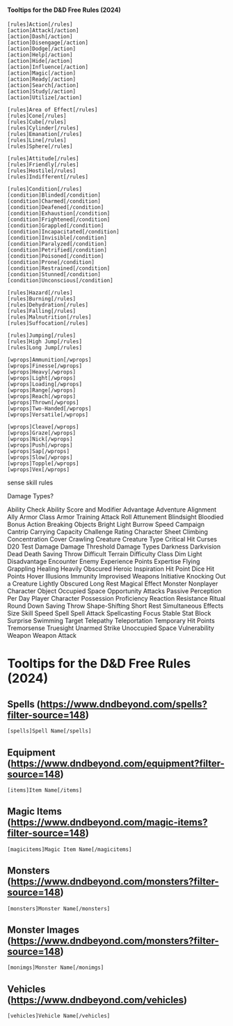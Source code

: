 #### Tooltips for the D&D Free Rules (2024)

`[rules]Action[/rules]`  
`[action]Attack[/action]`  
`[action]Dash[/action]`  
`[action]Disengage[/action]`  
`[action]Dodge[/action]`  
`[action]Help[/action]`  
`[action]Hide[/action]`  
`[action]Influence[/action]`  
`[action]Magic[/action]`  
`[action]Ready[/action]`  
`[action]Search[/action]`  
`[action]Study[/action]`  
`[action]Utilize[/action]`  

`[rules]Area of Effect[/rules]`  
`[rules]Cone[/rules]`  
`[rules]Cube[/rules]`  
`[rules]Cylinder[/rules]`  
`[rules]Emanation[/rules]`  
`[rules]Line[/rules]`  
`[rules]Sphere[/rules]`  

`[rules]Attitude[/rules]`  
`[rules]Friendly[/rules]`  
`[rules]Hostile[/rules]`  
`[rules]Indifferent[/rules]`  

`[rules]Condition[/rules]`  
`[condition]Blinded[/condition]`  
`[condition]Charmed[/condition]`  
`[condition]Deafened[/condition]`  
`[condition]Exhaustion[/condition]`  
`[condition]Frightened[/condition]`  
`[condition]Grappled[/condition]`  
`[condition]Incapacitated[/condition]`  
`[condition]Invisible[/condition]`  
`[condition]Paralyzed[/condition]`  
`[condition]Petrified[/condition]`  
`[condition]Poisoned[/condition]`  
`[condition]Prone[/condition]`  
`[condition]Restrained[/condition]`  
`[condition]Stunned[/condition]`  
`[condition]Unconscious[/condition]`  

`[rules]Hazard[/rules]`  
`[rules]Burning[/rules]`  
`[rules]Dehydration[/rules]`  
`[rules]Falling[/rules]`  
`[rules]Malnutrition[/rules]`  
`[rules]Suffocation[/rules]`  

`[rules]Jumping[/rules]`  
`[rules]High Jump[/rules]`  
`[rules]Long Jump[/rules]`  

`[wprops]Ammunition[/wprops]`  
`[wprops]Finesse[/wprops]`  
`[wprops]Heavy[/wprops]`  
`[wprops]Light[/wprops]`  
`[wprops]Loading[/wprops]`  
`[wprops]Range[/wprops]`  
`[wprops]Reach[/wprops]`  
`[wprops]Thrown[/wprops]`  
`[wprops]Two-Handed[/wprops]`  
`[wprops]Versatile[/wprops]`  

`[wprops]Cleave[/wprops]`  
`[wprops]Graze[/wprops]`  
`[wprops]Nick[/wprops]`  
`[wprops]Push[/wprops]`  
`[wprops]Sap[/wprops]`  
`[wprops]Slow[/wprops]`  
`[wprops]Topple[/wprops]`  
`[wprops]Vex[/wprops]`  

sense
skill
rules

Damage Types?

Ability Check
Ability Score and Modifier
Advantage
Adventure
Alignment
Ally
Armor Class
Armor Training
Attack Roll
Attunement
Blindsight
Bloodied
Bonus Action
Breaking Objects
Bright Light
Burrow Speed
Campaign
Cantrip
Carrying Capacity
Challenge Rating
Character Sheet
Climbing
Concentration
Cover
Crawling
Creature
Creature Type
Critical Hit
Curses
D20 Test
Damage
Damage Threshold
Damage Types
Darkness
Darkvision
Dead
Death Saving Throw
Difficult Terrain
Difficulty Class
Dim Light
Disadvantage
Encounter
Enemy
Experience Points
Expertise
Flying
Grappling
Healing
Heavily Obscured
Heroic Inspiration
Hit Point Dice
Hit Points
Hover
Illusions
Immunity
Improvised Weapons
Initiative
Knocking Out a Creature
Lightly Obscured
Long Rest
Magical Effect
Monster
Nonplayer Character
Object
Occupied Space
Opportunity Attacks
Passive Perception
Per Day
Player Character
Possession
Proficiency
Reaction
Resistance
Ritual
Round Down
Saving Throw
Shape-Shifting
Short Rest
Simultaneous Effects
Size
Skill
Speed
Spell
Spell Attack
Spellcasting Focus
Stable
Stat Block
Surprise
Swimming
Target
Telepathy
Teleportation
Temporary Hit Points
Tremorsense
Truesight
Unarmed Strike
Unoccupied Space
Vulnerability
Weapon
Weapon Attack
# Tooltips for the D&D Free Rules (2024)
## Spells (https://www.dndbeyond.com/spells?filter-source=148)
`[spells]Spell Name[/spells]`
## Equipment (https://www.dndbeyond.com/equipment?filter-source=148)
`[items]Item Name[/items]`
## Magic Items (https://www.dndbeyond.com/magic-items?filter-source=148)
`[magicitems]Magic Item Name[/magicitems]`
## Monsters (https://www.dndbeyond.com/monsters?filter-source=148)
`[monsters]Monster Name[/monsters]`
## Monster Images (https://www.dndbeyond.com/monsters?filter-source=148)
`[monimgs]Monster Name[/monimgs]`
## Vehicles (https://www.dndbeyond.com/vehicles)
`[vehicles]Vehicle Name[/vehicles]`
